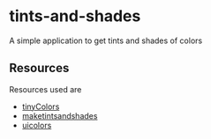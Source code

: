 # tints-and-shades
A simple application to get tints and shades of colors

## Resources
Resources used are
- [tinyColors](https://github.com/bgrins/TinyColor)
- [maketintsandshades](https://maketintsandshades.com/#82bd69)
- [uicolors](https://uicolors.app/create)

